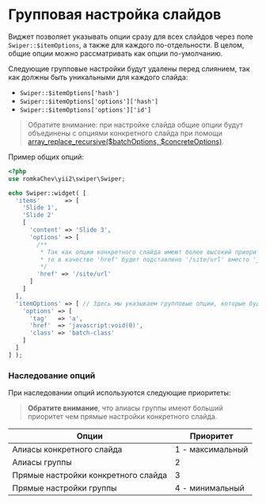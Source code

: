 # Групповая настройка слайдов

Виджет позволяет указывать опции сразу для всех слайдов через поле `Swiper::$itemOptions`, 
а также для каждого по-отдельности. 
В целом, общие опции можно рассматривать как опции по-умолчанию.

Следующие групповые настройки будут удалены перед слиянием, 
так как должны быть уникальными для каждого слайда:

* `Swiper::$itemOptions['hash']`
* `Swiper::$itemOptions['options']['hash']`
* `Swiper::$itemOptions['options']['id']`

> Обратите внимание: при настройке слайда общие опции будут объединены с опциями конкретного слайда при помощи 
  [array_replace_recursive($batchOptions, $concreteOptions)](https://php.net/manual/ru/function.array-replace-recursive.php).

Пример общих опций:

```PHP
<?php
use romkaChev\yii2\swiper\Swiper;

echo Swiper::widget( [
  'items'       => [
    'Slide 1',
    'Slide 2'
    [
      'content' => 'Slide 3', 
      'options' => [
        /**
         * Так как опции конкретного слайда имеют более высокий приоритет,
         * то в качестве 'href' будет подставлено '/site/url' вместо 'javascript:void(0)'
         */
        'href' => '/site/url'
      ]
    ]
  ],
  'itemOptions' => [ // Здесь мы указываем групповые опции, которые будут применены ко всем слайдам 
    'options' => [
      'tag'   => 'a',
      'href'  => 'javascript:void(0)',
      'class' => 'batch-class'
    ]
  ]
] );
```

### Наследование опций

При наследовании опций используются следующие приоритеты:

> **Обратите внимание**, что алиасы группы имеют больший приоритет чем прямые настройки конкретного слайда.

| Опции                               | Приоритет        |
| ----------------------------------- | ---------------- |
| Алиасы конкретного слайда           | 1 - максимальный |
| Алиасы группы                       | 2                |
| Прямые настройки конкретного слайда | 3                |
| Прямые настройки группы             | 4 - минимальный  |

